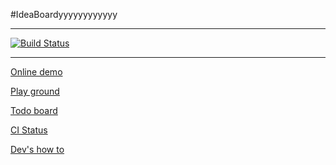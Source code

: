 #IdeaBoardyyyyyyyyyyyy

***

[![Build Status](https://secure.travis-ci.org/ThirtyFiveSharp/IdeaBoardy.png?branch=master)](https://travis-ci.org/ThirtyFiveSharp/IdeaBoardy)

***

[Online demo](http://ideaboardy.herokuapp.com/)

[Play ground](http://ideaboardy.herokuapp.com/board?uri=http:%2F%2Fideaboardy.herokuapp.com%2Fapi%2Fboards%2F13)

[Todo board](http://ideaboardy.herokuapp.com/board?uri=http:%2F%2Fideaboardy.herokuapp.com%2Fapi%2Fboards%2F4)

[CI Status](https://travis-ci.org/ThirtyFiveSharp/IdeaBoardy)

[Dev's how to](https://github.com/ThirtyFiveSharp/IdeaBoardy/wiki/%22How-to%22-for-developers)